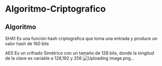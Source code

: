 # Algoritmo-Criptografico 


## Algoritmo
SHA1
Es una función hash criptografica que toma una entrada y produce un valor hash de 160 bits 

AES
Es un crifrado Simétrico con un tamaño de 128 bits, donde la longitud de la clave es variable a 128,192 y 256
![Uploading image.png…]()

